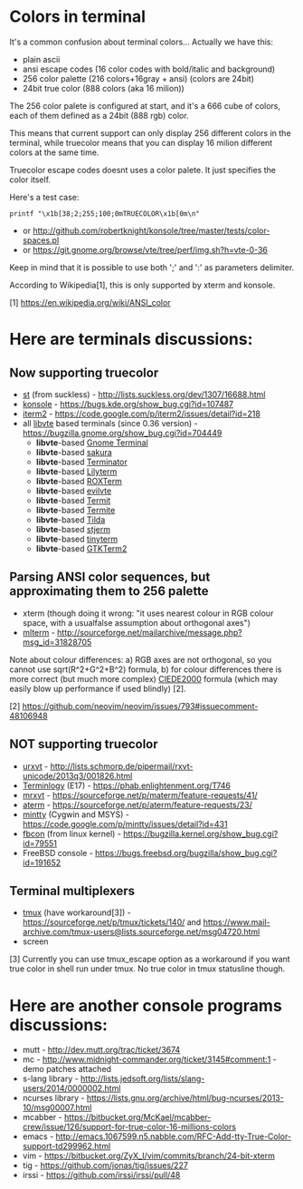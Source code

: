 Colors in terminal
==================
It's a common confusion about terminal colors... Actually we have this:
* plain ascii
* ansi escape codes (16 color codes with bold/italic and background)
* 256 color palette (216 colors+16gray + ansi) (colors are 24bit)
* 24bit true color (888 colors (aka 16 milion))

The 256 color palete is configured at start, and it's a 666 cube of
colors, each of them defined as a 24bit (888 rgb) color.

This means that current support can only display 256 different colors
in the terminal, while truecolor means that you can display 16 milion
different colors at the same time.

Truecolor escape codes doesnt uses a color palete. It just specifies the
color itself.

Here's a test case:
```
printf "\x1b[38;2;255;100;0mTRUECOLOR\x1b[0m\n"
```
* or http://github.com/robertknight/konsole/tree/master/tests/color-spaces.pl
* or https://git.gnome.org/browse/vte/tree/perf/img.sh?h=vte-0-36

Keep in mind that it is possible to use both ';' and ':' as parameters delimiter.

According to Wikipedia[1], this is only supported by xterm and konsole.

[1] https://en.wikipedia.org/wiki/ANSI_color

Here are terminals discussions:
==============================

Now **supporting** truecolor
----------------------------

* [st](http://st.suckless.org/) (from suckless) -  http://lists.suckless.org/dev/1307/16688.html
* [konsole](http://kde.org/applications/system/konsole/) - https://bugs.kde.org/show_bug.cgi?id=107487
* [iterm2](http://www.iterm2.com/) - https://code.google.com/p/iterm2/issues/detail?id=218
* all [libvte](http://ftp.gnome.org/pub/GNOME/sources/vte/) based terminals (since 0.36 version) -  https://bugzilla.gnome.org/show_bug.cgi?id=704449
    * **libvte**-based [Gnome Terminal](https://help.gnome.org/users/gnome-terminal/stable/)
    * **libvte**-based [sakura](http://www.pleyades.net/david/projects/sakura)
    * **libvte**-based [Terminator](http://gnometerminator.blogspot.com/p/introduction.html)
    * **libvte**-based [Lilyterm](http://lilyterm.luna.com.tw/)
    * **libvte**-based [ROXTerm](http://roxterm.sourceforge.net/)
    * **libvte**-based [evilvte](http://www.calno.com/evilvte/)
    * **libvte**-based [Termit](https://github.com/nonstop/termit)
    * **libvte**-based [Termite](https://github.com/thestinger/termite)
    * **libvte**-based [Tilda](https://github.com/lanoxx/tilda)
    * **libvte**-based [stjerm](https://github.com/stjerm/stjerm)
    * **libvte**-based [tinyterm](https://code.google.com/p/tinyterm)
    * **libvte**-based [GTKTerm2](http://gtkterm.feige.net/)

Parsing ANSI color sequences, but approximating them to 256 palette
-------------------------------------------------------------------

* xterm (though doing it wrong: "it uses nearest colour in RGB colour space, with a usualfalse assumption about orthogonal axes")
* [mlterm](https://sourceforge.net/projects/mlterm/) - http://sourceforge.net/mailarchive/message.php?msg_id=31828705

Note about colour differences: a) RGB axes are not orthogonal, so you cannot use sqrt(R^2+G^2+B^2) formula, b) for colour differences there is more correct (but much more complex) [CIEDE2000](http://en.wikipedia.org/wiki/Color_difference#CIEDE2000) formula (which may easily blow up performance if used blindly) [2].

[2] https://github.com/neovim/neovim/issues/793#issuecomment-48106948

**NOT supporting** truecolor
----------------------------

* [urxvt](http://software.schmorp.de/pkg/rxvt-unicode.html) -  http://lists.schmorp.de/pipermail/rxvt-unicode/2013q3/001826.html 
* [Terminlogy](https://www.enlightenment.org/p.php?p=about/terminology) (E17) - https://phab.enlightenment.org/T746
* [mrxvt](https://sourceforge.net/projects/materm) - https://sourceforge.net/p/materm/feature-requests/41/
* [aterm](http://www.afterstep.org/aterm.php) - https://sourceforge.net/p/aterm/feature-requests/23/
* [mintty](https://code.google.com/p/mintty/) (Cygwin and MSYS) - https://code.google.com/p/mintty/issues/detail?id=431
* [fbcon](https://www.kernel.org/doc/Documentation/fb/fbcon.txt) (from linux kernel) - https://bugzilla.kernel.org/show_bug.cgi?id=79551
* FreeBSD console - https://bugs.freebsd.org/bugzilla/show_bug.cgi?id=191652

Terminal multiplexers
---------------------

* [tmux](http://tmux.sourceforge.net/) (have workaround[3]) - https://sourceforge.net/p/tmux/tickets/140/ and https://www.mail-archive.com/tmux-users@lists.sourceforge.net/msg04720.html
* screen

[3] Currently you can use tmux_escape option as a workaround if you want true color in shell run under tmux. No true color in tmux statusline though.

Here are another console programs discussions:
============================================

* mutt - http://dev.mutt.org/trac/ticket/3674
* mc - http://www.midnight-commander.org/ticket/3145#comment:1 - demo patches attached
* s-lang library - http://lists.jedsoft.org/lists/slang-users/2014/0000002.html
* ncurses library - https://lists.gnu.org/archive/html/bug-ncurses/2013-10/msg00007.html
* mcabber - https://bitbucket.org/McKael/mcabber-crew/issue/126/support-for-true-color-16-millions-colors
* emacs - http://emacs.1067599.n5.nabble.com/RFC-Add-tty-True-Color-support-td299962.html
* vim - https://bitbucket.org/ZyX_I/vim/commits/branch/24-bit-xterm
* tig - https://github.com/jonas/tig/issues/227
* irssi - https://github.com/irssi/irssi/pull/48
